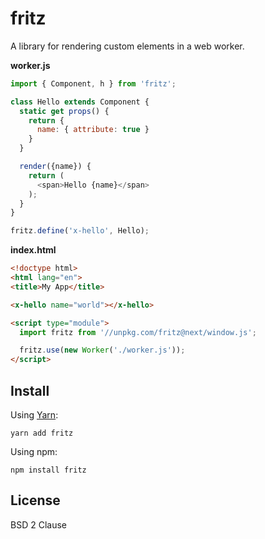 # fritz

A library for rendering custom elements in a web worker.

**worker.js**

```js
import { Component, h } from 'fritz';

class Hello extends Component {
  static get props() {
    return {
      name: { attribute: true }
    }
  }

  render({name}) {
    return (
      <span>Hello {name}</span>
    );
  }
}

fritz.define('x-hello', Hello);
```

**index.html**

```html
<!doctype html>
<html lang="en">
<title>My App</title>

<x-hello name="world"></x-hello>

<script type="module">
  import fritz from '//unpkg.com/fritz@next/window.js';

  fritz.use(new Worker('./worker.js'));
</script>
```

## Install

Using [Yarn](https://yarnpkg.com/en/):

```shell
yarn add fritz
```

Using npm:

```shell
npm install fritz
```

## License

BSD 2 Clause